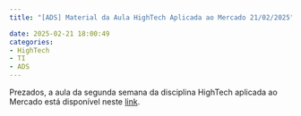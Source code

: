 ```yaml
---
title: "[ADS] Material da Aula HighTech Aplicada ao Mercado 21/02/2025"

date: 2025-02-21 18:00:49
categories:
- HighTech
- TI
- ADS
---
```


Prezados, a aula da segunda semana da disciplina HighTech aplicada ao Mercado está disponível neste <a href="{{ site.url }}/assets/senac_htm_02.pdf" target="blank" class="btn">link</a>.


 

